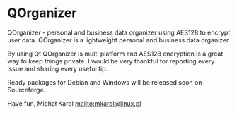 QOrganizer
==========
QOrganizer - personal and business data organizer using AES128 to encrypt user data.
QOrganizer is a lightweight personal and business data organizer.

By using Qt QOrganizer is multi platform and AES128 encryption is a great way to keep things private.
I would be very thankful for reporting every issue and sharing every useful tip.

Ready packages for Debian and Windows will be released soon on Sourceforge.

Have fun, Michał Karol <mailto:mkarol@linux.pl>
